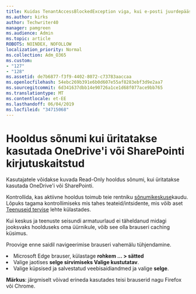```yaml
---
title: Kuidas TenantAccessBlockedException viga, kui e-posti juurdepääsu 127?
ms.author: kirks
author: Techwriter40
manager: pamgreen
ms.audience: Admin
ms.topic: article
ROBOTS: NOINDEX, NOFOLLOW
localization_priority: Normal
ms.collection: Adm_O365
ms.custom:
- "127"
- "128"
ms.assetid: de7b6877-f3f9-4402-8072-c73783aaccaa
ms.openlocfilehash: 54ebc269b391e6b0d607e55af8283ebf3d9e2aa7
ms.sourcegitcommit: 6d341637dbb14e90726a1ce1d68f077ace9bb765
ms.translationtype: MT
ms.contentlocale: et-EE
ms.lasthandoff: 06/04/2019
ms.locfileid: "34715068"
---
```

# <a name="read-only-for-maintenance-message-when-attempting-to-use-sharepoint-or-onedrive"></a>Hooldus sõnumi kui üritatakse kasutada OneDrive'i või SharePointi kirjutuskaitstud

Kasutajatele võidakse kuvada Read-Only hooldus sõnumi, kui üritatakse kasutada OneDrive'i või SharePointi.

Kontrollida, kas aktiivne hooldus toimub teie rentniku <a href="https://portal.office.com/adminportal/home#/MessageCenter">sõnumikeskuse</a>kaudu. Lõpuks tagama kontrollimiseks mis tahes teateid/intsidente, mis võib aset <a href="https://portal.office.com/adminportal/home#/servicehealth">Teenuseid tervise</a> lehte külastades.

Kui keskus ja teenuste seisundi armatuurlaud ei täheldanud midagi jooksvaks hoolduseks oma üürnikule, võib see olla brauseri caching küsimus.

Proovige enne saidil navigeerimise brauseri vahemälu tühjendamine.

  <li>Microsoft Edge brauser, külastage <strong>rohkem &hellip; &gt; sätted</strong></li>  <li>Valige jaotises <strong>selge sirvimiseks </strong> <strong>Valige kustutatav</strong>.</li>  <li>Valige küpsised ja salvestatud veebisaidiandmed ja valige <strong>selge</strong>.</li>  </ol>  

**Märkus**: järgmiselt võivad erineda kasutades teisi brauserid nagu Firefox või Chrome.


